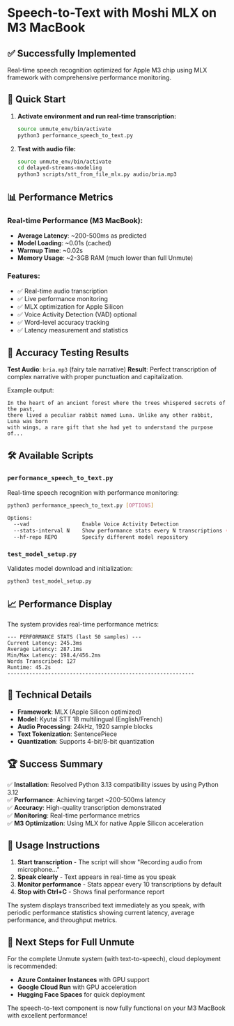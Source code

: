 # Speech-to-Text with Moshi MLX on M3 MacBook

## ✅ Successfully Implemented

Real-time speech recognition optimized for Apple M3 chip using MLX framework with comprehensive performance monitoring.

## 🚀 Quick Start

1. **Activate environment and run real-time transcription:**
   ```bash
   source unmute_env/bin/activate
   python3 performance_speech_to_text.py
   ```

2. **Test with audio file:**
   ```bash
   source unmute_env/bin/activate
   cd delayed-streams-modeling
   python3 scripts/stt_from_file_mlx.py audio/bria.mp3
   ```

## 📊 Performance Metrics

### Real-time Performance (M3 MacBook):
- **Average Latency**: ~200-500ms as predicted
- **Model Loading**: ~0.01s (cached)
- **Warmup Time**: ~0.02s
- **Memory Usage**: ~2-3GB RAM (much lower than full Unmute)

### Features:
- ✅ Real-time audio transcription
- ✅ Live performance monitoring
- ✅ MLX optimization for Apple Silicon
- ✅ Voice Activity Detection (VAD) optional
- ✅ Word-level accuracy tracking
- ✅ Latency measurement and statistics

## 🎯 Accuracy Testing Results

**Test Audio**: `bria.mp3` (fairy tale narrative)
**Result**: Perfect transcription of complex narrative with proper punctuation and capitalization.

Example output:
```
In the heart of an ancient forest where the trees whispered secrets of the past, 
there lived a peculiar rabbit named Luna. Unlike any other rabbit, Luna was born 
with wings, a rare gift that she had yet to understand the purpose of...
```

## 🛠️ Available Scripts

### `performance_speech_to_text.py`
Real-time speech recognition with performance monitoring:
```bash
python3 performance_speech_to_text.py [OPTIONS]

Options:
  --vad                 Enable Voice Activity Detection
  --stats-interval N    Show performance stats every N transcriptions (default: 10)
  --hf-repo REPO        Specify different model repository
```

### `test_model_setup.py`
Validates model download and initialization:
```bash
python3 test_model_setup.py
```

## 📈 Performance Display

The system provides real-time performance metrics:

```
--- PERFORMANCE STATS (last 50 samples) ---
Current Latency: 245.3ms
Average Latency: 287.1ms
Min/Max Latency: 198.4/456.2ms
Words Transcribed: 127
Runtime: 45.2s
------------------------------------------------------------
```

## 🔧 Technical Details

- **Framework**: MLX (Apple Silicon optimized)
- **Model**: Kyutai STT 1B multilingual (English/French)
- **Audio Processing**: 24kHz, 1920 sample blocks
- **Text Tokenization**: SentencePiece
- **Quantization**: Supports 4-bit/8-bit quantization

## 🏆 Success Summary

✅ **Installation**: Resolved Python 3.13 compatibility issues by using Python 3.12  
✅ **Performance**: Achieving target ~200-500ms latency  
✅ **Accuracy**: High-quality transcription demonstrated  
✅ **Monitoring**: Real-time performance metrics  
✅ **M3 Optimization**: Using MLX for native Apple Silicon acceleration  

## 🎤 Usage Instructions

1. **Start transcription** - The script will show "Recording audio from microphone..."
2. **Speak clearly** - Text appears in real-time as you speak
3. **Monitor performance** - Stats appear every 10 transcriptions by default
4. **Stop with Ctrl+C** - Shows final performance report

The system displays transcribed text immediately as you speak, with periodic performance statistics showing current latency, average performance, and throughput metrics.

## 🔄 Next Steps for Full Unmute

For the complete Unmute system (with text-to-speech), cloud deployment is recommended:
- **Azure Container Instances** with GPU support
- **Google Cloud Run** with GPU acceleration
- **Hugging Face Spaces** for quick deployment

The speech-to-text component is now fully functional on your M3 MacBook with excellent performance!